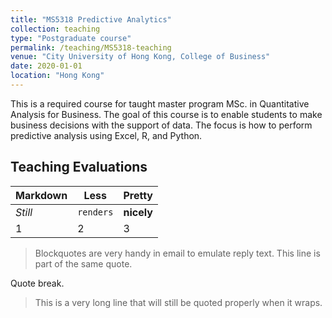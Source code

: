 ```yaml
---
title: "MS5318 Predictive Analytics"
collection: teaching
type: "Postgraduate course"
permalink: /teaching/MS5318-teaching
venue: "City University of Hong Kong, College of Business"
date: 2020-01-01
location: "Hong Kong"
---
```


This is a required course for taught master program MSc. in Quantitative Analysis for Business. The goal of this course is to enable students to make business decisions with the support of data. The focus is how to perform predictive analysis using Excel, R, and Python.

## Teaching Evaluations


Markdown | Less | Pretty
--- | --- | ---
*Still* | `renders` | **nicely**
1 | 2 | 3

> Blockquotes are very handy in email to emulate reply text.
> This line is part of the same quote.

Quote break.

> This is a very long line that will still be quoted properly when it wraps.
